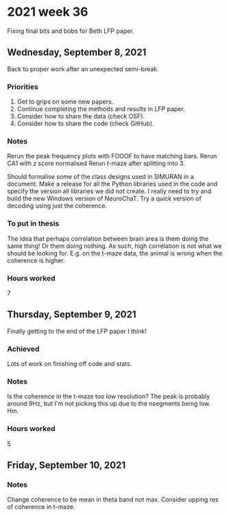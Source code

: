 # 2021 week 36

Fixing final bits and bobs for Beth LFP paper.

## Wednesday, September 8, 2021

Back to proper work after an unexpected semi-break.

### Priorities

1. Get to grips on some new papers.
2. Continue completing the methods and results in LFP paper.
3. Consider how to share the data (check OSF).
4. Consider how to share the code (check GitHub).

### Notes

Rerun the peak frequency plots with FOOOF to have matching bars.
Rerun CA1 with z score normalised
Rerun t-maze after splitting into 3.

Should formalise some of the class designs used in SIMURAN in a document.
Make a release for all the Python libraries used in the code and specify the version all libraries we did not create.
I really need to try and build the new Windows version of NeuroChaT.
Try a quick version of decoding using just the coherence.

### To put in thesis

The idea that perhaps correlation between brain area is them doing the same thing! Or them doing nothing.
As such, high correlation is not what we should be looking for.
E.g. on the t-maze data, the animal is wrong when the coherence is higher.

### Hours worked

7

## Thursday, September 9, 2021

Finally getting to the end of the LFP paper I think!

### Achieved

Lots of work on finishing off code and stats.

### Notes

Is the coherence in the t-maze too low resolution?
The peak is probably around 9Hz, but I'm not picking this up due to the nsegments being low. Hm.

### Hours worked

5

## Friday, September 10, 2021

### Notes

Change coherence to be mean in theta band not max.
Consider upping res of coherence in t-maze.